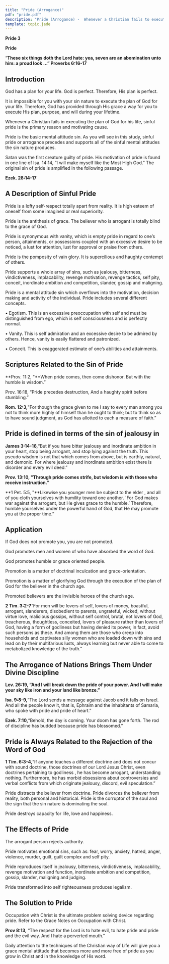 ```yaml
---
title: "Pride (Arrogance)"
pdf: "pride.pdf"
description: "Pride (Arrogance) -  Whenever a Christian fails to execute the plan of God for his life, sinful pride is the primary reason and motivating cause."
template: topic.jade
---
```



**Pride 3**

**Pride**

“**These six things doth the Lord hate: yea, seven are an abomination
unto him: a proud look …” Proverbs 6:16-17**

Introduction
------------

God has a plan for your life. God is perfect. Therefore, His plan is
perfect.

It is impossible for you with your sin nature to execute the plan of God
for your life. Therefore, God has provided through His grace a way for
you to execute His plan, purpose, and will during your lifetime.

Whenever a Christian fails in executing the plan of God for his life,
sinful pride is the primary reason and motivating cause.

Pride is the basic mental attitude sin. As you will see in this study,
sinful pride or arrogance precedes and supports all of the sinful mental
attitudes the sin nature produces.

Satan was the first creature guilty of pride. His motivation of pride is
found in one line of Isa. 14:14, “I will make myself like the Most High
God.” The original sin of pride is amplified in the following passage.

**Ezek. 28:14-17**

A Description of Sinful Pride
-----------------------------

Pride is a lofty self-respect totally apart from reality. It is high
esteem of oneself from some imagined or real superiority.

Pride is the antithesis of grace. The believer who is arrogant is
totally blind to the grace of God.

Pride is synonymous with vanity, which is empty pride in regard to one’s
person, attainments, or possessions coupled with an excessive desire to
be noticed, a lust for attention, lust for approval or praise from
others.

Pride is the pomposity of vain glory. It is supercilious and haughty
contempt of others.

Pride supports a whole array of sins, such as jealousy, bitterness,
vindictiveness, implacability, revenge motivation, revenge tactics, self
pity, conceit, inordinate ambition and competition, slander, gossip and
maligning.

Pride is a mental attitude sin which overflows into the motivation,
decision making and activity of the individual. Pride includes several
different concepts.

• Egotism. This is an excessive preoccupation with self and must be
distinguished from ego, which is self consciousness and is perfectly
normal.

• Vanity. This is self admiration and an excessive desire to be admired
by others. Hence, vanity is easily flattered and patronized.

• Conceit. This is exaggerated estimate of one’s abilities and
attainments.

Scriptures Related to the Sin of Pride
--------------------------------------

**Prov. 11:2, "**When pride comes, then come dishonor. But with the
humble is wisdom.”

Prov. 16:18, “Pride precedes destruction, And a haughty spirit before
stumbling.”

**Rom. 12:3,**"For though the grace given to me I say to every man among
you not to think more highly of himself than he ought to think; but to
think so as to have sound judgment, as God has allotted to each a
measure of faith.”

Pride is defined in terms of the sin of jealousy in
---------------------------------------------------

**James 3:14-16,**“But if you have bitter jealousy and inordinate
ambition in your heart, stop being arrogant, and stop lying against the
truth. This pseudo wisdom is not that which comes from above, but is
earthly, natural, and demonic. For where jealousy and inordinate
ambition exist there is disorder and every evil deed.”

**Prov. 13:10, "**Through pride comes strife, but wisdom is with those
who receive instruction**.”**

**1 Pet. 5:5, "**Likewise you younger men be subject to the elder , and
all of you cloth yourselves with humility toward one another. \`For God
makes war against the arrogant, but He gives grace to the humble.’
Therefore, humble yourselves under the powerful hand of God, that He may
promote you at the proper time.”

Application
-----------

If God does not promote you, you are not promoted.

God promotes men and women of who have absorbed the word of God.

God promotes humble or grace oriented people.

Promotion is a matter of doctrinal inculcation and grace-orientation.

Promotion is a matter of glorifying God through the execution of the
plan of God for the believer in the church age.

Promoted believers are the invisible heroes of the church age.

**2 Tim. 3:2-7**“For men will be lovers of self, lovers of money,
boastful, arrogant, slanderers, disobedient to parents, ungrateful,
wicked, without virtue love, malicious gossips, without self control,
brutal, not lovers of God, treacherous, thoughtless, conceited, lovers
of pleasure rather than lovers of God, having a form of godliness but
having denied its power, in fact, avoid such persons as these. And among
them are those who creep into households and captivates silly women who
are loaded down with sins and lead on by their multifarious lusts,
always learning but never able to come to metabolized knowledge of the
truth.”

The Arrogance of Nations Brings Them Under Divine Discipline
------------------------------------------------------------

**Lev. 26:19, “And I will break down the pride of your power. And I will
make your sky like iron and your land like bronze.”**

**Isa. 9:8-9,**“The Lord sends a message against Jacob and it falls on
Israel. And all the people know it, that is, Ephraim and the inhabitants
of Samaria, who spoke with pride and pride of heart.”

**Ezek. 7:10,**“Behold, the day is coming. Your doom has gone forth. The
rod of discipline has budded because pride has blossomed.”

Pride is Always Related to the Rejection of the Word of God
-----------------------------------------------------------

**1 Tim. 6:3-4,**“If anyone teaches a different doctrine and does not
concur with sound doctrine, those doctrines of our Lord Jesus Christ,
even doctrines pertaining to godliness , he has become arrogant,
understanding nothing. Furthermore, he has morbid obsessions about
controversies and verbal conflicts from which originate jealousy,
discord, evil speculation.”

Pride distracts the believer from doctrine. Pride divorces the believer
from reality, both personal and historical. Pride is the corruptor of
the soul and the sign that the sin nature is dominating the soul.

Pride destroys capacity for life, love and happiness.

The Effects of Pride
--------------------

The arrogant person rejects authority.

Pride motivates emotional sins, such as: fear, worry, anxiety, hatred,
anger, violence, murder, guilt, guilt complex and self pity.

Pride reproduces itself in jealousy, bitterness, vindictiveness,
implacability, revenge motivation and function, inordinate ambition and
competition, gossip, slander, maligning and judging.

Pride transformed into self righteousness produces legalism.

The Solution to Pride
---------------------

Occupation with Christ is the ultimate problem solving device regarding
pride. Refer to the Grace Notes on Occupation with Christ.

**Prov 8:13,** “The respect for the Lord is to hate evil, to hate pride
and pride and the evil way. And I hate a perverted mouth.”

Daily attention to the techniques of the Christian way of Life will give
you a grace mental attitude that becomes more and more free of pride as
you grow in Christ and in the knowledge of His word.

